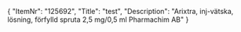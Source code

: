 {
  "ItemNr": "125692",
  "Title": "test",
  "Description": "Arixtra, inj-vätska, lösning, förfylld spruta 2,5 mg/0,5 ml Pharmachim AB"
}